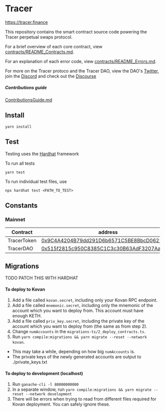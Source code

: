 # Tracer
https://tracer.finance

This repository contains the smart contract source code powering the Tracer perpetual swaps protocol.

For a brief overview of each core contract, view [contracts/README_Contracts.md](./contracts/README_Contracts.md).

For an explanation of each error code, view [contracts/README_Errors.md](./contracts/README_Errors.md).

For more on the Tracer protoco and the Tracer DAO, view the DAO's [Twitter](https://twitter.com/tracer_finance), join the [Discord](https://discord.gg/kvJEwfvyrW) and check out the [Discourse](https://discourse.tracer.finance/)

##### Contributions guide
[ContributionsGuide.md](./ContributionsGuide.md)

## Install

```
yarn install
```

## Test
Testing uses the [Hardhat](https://hardhat.org/) framework

To run all tests
```
yarn test
```
To run individual test files, use
```
npx hardhat test <PATH_TO_TEST>
```

## Constants
### Mainnet
| Contract | address                           |
|----------|-----------------------------------|
| TracerToken   | [0x9C4A4204B79dd291D6b6571C5BE8BbcD0622F050](https://etherscan.io/address/0x9C4A4204B79dd291D6b6571C5BE8BbcD0622F050) | 
| TracerDAO   | [0x515f2815c950C8385C1C3c30B63AdF3207Aa259a](https://etherscan.io/address/0x515f2815c950C8385C1C3c30B63AdF3207Aa259a) | 
## Migrations
TODO PATCH THIS WITH HARDHAT
#### To deploy to Kovan
1) Add a file called `kovan.secret`, including only your Kovan RPC endpoint.
2) Add a file called `mnemonic.secret`, including only the mnemonic of the account which you want to deploy from. This account must have enough KETH.
3) Add a file called `priv_key.secret`, including the private key of the account which you want to deploy from (the same as from step 2).
4) Change `numAccounts` in the `migrations-ts/2_deploy_contracts.ts`.
5) Run `yarn compile:migrations && yarn migrate --reset --network kovan`.
- This may take a while, depending on how big `numAccounts` is.
- The private keys of the newly generated accounts are output to ./private_keys.txt

#### To deploy to development (localhost)
1) Run `ganache-cli -l 80000000000`
2) In a separate window, run `yarn compile:migrations && yarn migrate --reset --network development`
3) There will be errors when trying to read from different files required for Kovan deployment. You can safely ignore these.